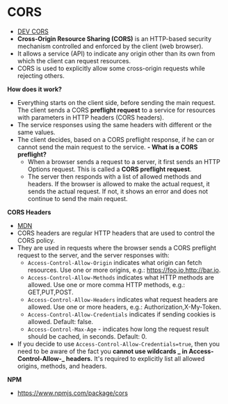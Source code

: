 # CORS

- [DEV CORS](https://dev.to/jpomykala/what-is-cors-11kf)
- **Cross-Origin Resource Sharing (CORS)** is an HTTP-based security mechanism controlled and enforced by the client (web browser).
- It allows a service (API) to indicate any origin other than its own from which the client can request resources.
- CORS is used to explicitly allow some cross-origin requests while rejecting others.

**How does it work?**

- Everything starts on the client side, before sending the main request. The client sends a CORS **preflight request** to a service for resources with parameters in HTTP headers (CORS headers).
- The service responses using the same headers with different or the same values.
- The client decides, based on a CORS preflight response, if he can or cannot send the main request to the service.
  **- What is a CORS preflight?**
  - When a browser sends a request to a server, it first sends an HTTP Options request. This is called a **CORS preflight request**.
  - The server then responds with a list of allowed methods and headers. If the browser is allowed to make the actual request, it sends the actual request. If not, it shows an error and does not continue to send the main request.

**CORS Headers**

- [MDN](https://developer.mozilla.org/en-US/docs/Web/HTTP/CORS#the_http_response_headers)
- CORS headers are regular HTTP headers that are used to control the CORS policy.
- They are used in requests where the browser sends a CORS preflight request to the server, and the server responses with:
  - `Access-Control-Allow-Origin` indicates what origin can fetch resources. Use one or more origins, e.g.: https://foo.io,http://bar.io.
  - `Access-Control-Allow-Methods` indicates what HTTP methods are allowed. Use one or more comma HTTP methods, e.g.: GET,PUT,POST.
  - `Access-Control-Allow-Headers` indicates what request headers are allowed. Use one or more headers, e.g.: Authorization,X-My-Token.
  - `Access-Control-Allow-Credentials` indicates if sending cookies is allowed. Default: false.
  - `Access-Control-Max-Age` - indicates how long the request result should be cached, in seconds. Default: 0.
- If you decide to use `Access-Control-Allow-Credentials=true`, then you need to be aware of the fact you **cannot use wildcards _ in Access-Control-Allow-_ headers.** It's required to explicitly list all allowed origins, methods, and headers.

**NPM**

- https://www.npmjs.com/package/cors
